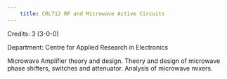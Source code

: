 ```yaml
---
    title: CRL712 RF and Microwave Active Circuits
---
```

Credits: 3 (3-0-0)

Department: Centre for Applied Research in Electronics

Microwave Amplifier theory and design. Theory and design of microwave phase shifters, switches and attenuator. Analysis of microwave mixers.
